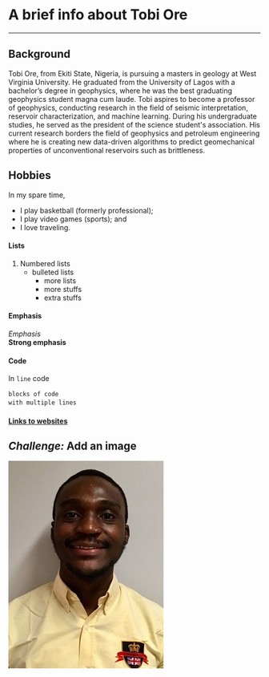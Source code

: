 # A brief info about Tobi Ore
------------------------------  
## Background
Tobi Ore, from Ekiti State, Nigeria, is pursuing a masters in geology at West Virginia University. He graduated from the University of Lagos with a bachelor’s degree in geophysics, where he was the best graduating geophysics student magna cum laude. Tobi aspires to become a professor of geophysics, conducting research in the field of seismic interpretation, reservoir characterization, and machine learning. During his undergraduate studies, he served as the president of the science student's association. His current research borders the field of geophysics and petroleum engineering where he is creating new data-driven algorithms to predict geomechanical properties of unconventional reservoirs such as brittleness.

## Hobbies
In my spare time, 
   * I play basketball (formerly professional); 
   * I play video games (sports); and 
   * I love traveling. 

#### Lists  
   1) Numbered lists
      * bulleted lists
          + more lists 
          + more stuffs
          + extra stuffs  

#### Emphasis
_Emphasis_  
__Strong emphasis__   

#### Code 
In `line` code  

```bash
blocks of code  
with multiple lines  
```
#### [Links to websites](https://amyhessl.faculty.wvu.edu/home)

_Challenge:_ Add an image
---------------------------
![Amy with saw](./images/Tobi_Ore.jpg)
